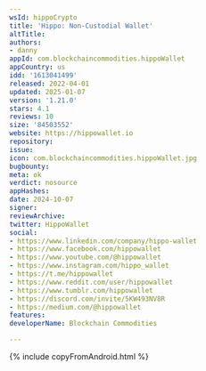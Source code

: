 ```yaml
---
wsId: hippoCrypto
title: 'Hippo: Non-Custodial Wallet'
altTitle: 
authors:
- danny
appId: com.blockchaincommodities.hippoWallet
appCountry: us
idd: '1613041499'
released: 2022-04-01
updated: 2025-01-07
version: '1.21.0'
stars: 4.1
reviews: 10
size: '84503552'
website: https://hippowallet.io
repository: 
issue: 
icon: com.blockchaincommodities.hippoWallet.jpg
bugbounty: 
meta: ok
verdict: nosource
appHashes: 
date: 2024-10-07
signer: 
reviewArchive: 
twitter: HippoWallet
social:
- https://www.linkedin.com/company/hippo-wallet
- https://www.facebook.com/hippowallet
- https://www.youtube.com/@hippowallet
- https://www.instagram.com/hippo_wallet
- https://t.me/hippowallet
- https://www.reddit.com/user/hippowallet
- https://www.tumblr.com/hippowallet
- https://discord.com/invite/5KW493NV8R
- https://medium.com/@hippowallet
features: 
developerName: Blockchain Commodities

---
```


{% include copyFromAndroid.html %}
